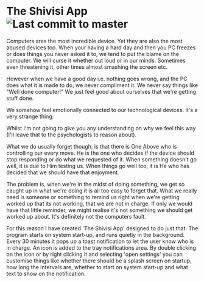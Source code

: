 # The Shivisi App ![Last commit to master](https://img.shields.io/github/last-commit/aryehsilver/TheShivisiApp/master)

Computers ares the most incredible device. Yet they are also the most abused devices too. When your having a hard day and then you PC freezes or does things you never asked it to, we tend to put the blame on the computer. We will curse it whether out loud or in our minds. Sometimes even threatening it, other times almost smashing the screen etc.

However when we have a good day i.e. nothing goes wrong, and the PC does what it is made to do, we never compliment it. We never say things like "Well done computer!" We just feel good about ourselves that we're getting stuff done.

We somehow feel emotionally connected to our technological devices. It's a very strange thing.

Whilst I'm not going to give you any understanding on why we feel this way (I'll leave that to the psychologists to reason about).


What we do usually forget though, is that there is One Above who is controlling our every move. He is the one who decides if the device should stop responding or do what we requested of it. When something doesn't go well, it is due to Him testing us. When things go well too, it is He who has decided that we should have that enjoyment.

The problem is, when we're in the midst of doing something, we get so caught up in what we're doing it is all too easy to forget that. What we really need is someone or something to remind us right when we're getting worked up that its not working, that we are not in charge. If only we would have that little reminder, we might realise it's not something we should get worked up about. It's definitely not the computers fault.

For this reason I have created 'The Shivisi App' designed to do just that. The program starts on system start-up, and runs quietly in the background. Every 30 minutes it pops up a toast notification to let the user know who is in charge. An icon is added to the tray notifications area. By double clicking on the icon or by right clicking it and selecting 'open settings' you can customise things like whether there should be a splash screen on startup, how long the intervals are, whether to start on system start-up and what text to show on the notification.
